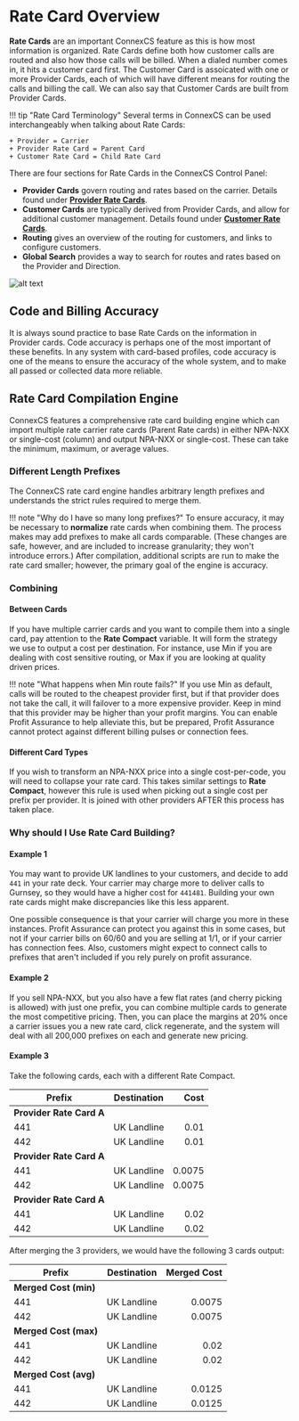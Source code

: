 # Rate Card Overview

**Rate Cards** are an important ConnexCS feature as this is how most information is organized. Rate Cards define both how customer calls are routed and also how those calls will be billed. When a dialed number comes in, it hits a customer card first. The Customer Card is assoicated with one or more Provider Cards, each of which will have different means for routing the calls and billing the call. We can also say that Customer Cards are built from Provider Cards. 

!!! tip "Rate Card Terminology"
    Several terms in ConnexCS can be used interchangeably when talking about Rate Cards:

    + Provider = Carrier
    + Provider Rate Card = Parent Card 
    + Customer Rate Card = Child Rate Card

There are four sections for Rate Cards in the ConnexCS Control Panel:

+ **Provider Cards** govern routing and rates based on the carrier. Details found under [**Provider Rate Cards**](https://docs.connexcs.com/provider-ratecard/). 
+ **Customer Cards** are typically derived from Provider Cards, and allow for additional customer management. Details found under [**Customer Rate Cards**](https://docs.connexcs.com/customer-ratecard/). 
+ **Routing** gives an overview of the routing for customers, and links to configure customers. 
+ **Global Search** provides a way to search for routes and rates based on the Provider and Direction. 

![alt text][rc-global]

## Code and Billing Accuracy
It is always sound practice to base Rate Cards on the information in Provider cards. Code accuracy is perhaps one of the most important of these benefits. In any system with card-based profiles, code accuracy is one of the means to ensure the accuracy of the whole system, and to make all passed or collected data more reliable.

## Rate Card Compilation Engine
ConnexCS features a comprehensive rate card building engine which can import multiple rate carrier rate cards (Parent Rate cards) in either NPA-NXX or single-cost (column) and output NPA-NXX or single-cost. These can take the minimum, maximum, or average values.

### Different Length Prefixes
The ConnexCS rate card engine handles arbitrary length prefixes and understands the strict rules required to merge them.

!!! note "Why do I have so many long prefixes?"
    To ensure accuracy, it may be necessary to **normalize** rate cards when combining them. The process makes may add prefixes to make all cards comparable. (These changes are safe, however, and are included to increase granularity; they won't introduce errors.) After compilation, additional scripts are run to make the rate card smaller; however, the primary goal of the engine is accuracy.

### Combining
#### Between Cards
If you have multiple carrier cards and you want to compile them into a single card, pay attention to the **Rate Compact** variable. It will form the strategy we use to output a cost per destination. For instance, use Min if you are dealing with cost sensitive routing, or Max if you are looking at quality driven prices.

!!! note "What happens when Min route fails?"
    If you use Min as default, calls will be routed to the cheapest provider first, but if that provider does not take the call, it will failover to a more expensive provider.  Keep in mind that this provider may be higher than your profit margins. You can enable Profit Assurance to help alleviate this, but be prepared, Profit Assurance cannot protect against different billing pulses or connection fees.

#### Different Card Types
If you wish to transform an NPA-NXX price into a single cost-per-code, you will need to collapse your rate card. This takes similar settings to **Rate Compact**, however this rule is used when picking out a single cost per prefix per provider. It is joined with other providers AFTER this process has taken place.


### Why should I Use Rate Card Building?
#### Example 1

You may want to provide UK landlines to your customers, and decide to add `441` in your rate deck. Your carrier may charge more to deliver calls to Gurnsey, so they would have a higher cost for `441481`.  Building your own rate cards might make discrepancies like this less apparent.

One possible consequence is that your carrier will charge you more in these instances. Profit Assurance can protect you against this in some cases, but not if your carrier bills on 60/60 and you are selling at 1/1, or if your carrier has connection fees. Also, customers might expect to connect calls to prefixes that aren't included if you rely purely on profit assurance.

#### Example 2

If you sell NPA-NXX, but you also have a few flat rates (and cherry picking is allowed) with just one prefix, you can combine multiple cards to generate the most competitive pricing. Then, you can place the margins at 20% once a carrier issues you a new rate card, click regenerate, and the system will deal with all 200,000 prefixes on each and generate new pricing.

#### Example 3
Take the following cards, each with a different Rate Compact. 


| Prefix  |     Destination     |  Cost |
|----------|:-------------:|------:|
| **Provider Rate Card A**|   |  |
| 441 |    UK Landline |  0.01 |
| 442 | UK Landline |    0.01 |
| **Provider Rate Card A** |  |     |
| 441 | UK Landline |  0.0075 |
| 442 | UK Landline |   0.0075 |
| **Provider Rate Card A** |  |  |
| 441 |  UK Landline |  0.02|
| 442 |  UK Landline |    0.02 |


After merging the 3 providers, we would have the following 3 cards output:

| Prefix  |     Destination     |  Merged Cost |
|----------|:-------------:|------:|
| **Merged Cost (min)**|   |  |
| 441 |    UK Landline |  0.0075 |
| 442 | UK Landline |   0.0075 |
| **Merged Cost (max)**|   |  |
| 441 |    UK Landline |  0.02 |
| 442 | UK Landline |   0.02 |
| **Merged Cost (avg)**|   |  |
| 441 |    UK Landline |  0.0125 |
| 442 | UK Landline |   0.0125 |


[rc-global]: /misc/img/rc-global.png "Rate Card Global"

